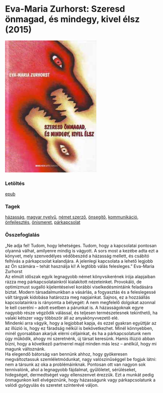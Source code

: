 # <a name="id_513">Eva-Maria Zurhorst: Szeresd önmagad, és mindegy, kivel élsz (2015)</a>
<img src="https://github.com/BercziSandor/calibre_lib/raw/main/libs/main/Eva-Maria%20Zurhorst/Szeresd%20onmagad%2C%20es%20mindegy%2C%20kivel%20elsz%20%28513%29/cover.jpg" alt="cover" width="300"/>

### Letöltés
[epub](https://github.com/BercziSandor/calibre_lib/raw/main/libs/main/Eva-Maria%20Zurhorst/Szeresd%20onmagad%2C%20es%20mindegy%2C%20kivel%20elsz%20%28513%29/Szeresd%20onmagad%2C%20es%20mindegy%2C%20ki%20-%20Eva-Maria%20Zurhorst.epub)

### Tagek
[házasság](https://github.com/berczisandor/calibre_lib/libs/main/_tags/h%c3%a1zass%c3%a1g.md), [magyar nyelvű](https://github.com/berczisandor/calibre_lib/libs/main/_tags/magyar%20nyelv%c5%b1.md), [német szerző](https://github.com/berczisandor/calibre_lib/libs/main/_tags/n%c3%a9met%20szerz%c5%91.md), [önsegítő](https://github.com/berczisandor/calibre_lib/libs/main/_tags/%c3%b6nseg%c3%adt%c5%91.md), [kommunikáció](https://github.com/berczisandor/calibre_lib/libs/main/_tags/kommunik%c3%a1ci%c3%b3.md), [önfejlesztés](https://github.com/berczisandor/calibre_lib/libs/main/_tags/%c3%b6nfejleszt%c3%a9s.md), [önismeret](https://github.com/berczisandor/calibre_lib/libs/main/_tags/%c3%b6nismeret.md), [párkapcsolat](https://github.com/berczisandor/calibre_lib/libs/main/_tags/p%c3%a1rkapcsolat.md)

### Összefoglalás
<div>
<p>„Ne ​adja fel! Tudom, hogy lehetséges. Tudom, hogy a kapcsolatai pontosan olyanná válhat, amilyenre mindig is vágyott. A sors most a kezébe adta ezt a könyvet, mely szenvedélyes védőbeszéd a házasság mellett, és csábító felhívás a párkapcsolat kalandjára. A jelenlegi kapcsolata a lehető legjobb az Ön számára – tehát használja ki! A legtöbb válás felesleges.” Eva-Maria Zurhorst<br>Az elmúlt időszak egyik legnagyobb német könyvsikerének írója alapjaiban rázza meg párkapcsolatainkról kialakított nézeteinket. Provokáló, de optimizmust sugalló kijelentéseivel korábbi viselkedésmintáink feladására biztat. Modern társadalmunkban a vásárlás, a fogyasztás és a feleslegessé vált tárgyak kidobása határozza meg napjainkat. Sajnos, ez a hozzáállás kapcsolatainkra is rányomta a bélyegét: A nem megfelelő dolgokat azonnal le kell cserélni – adott esetben a párunkat is. A házasságoknak egyre nagyobb része végződik válással, és teljesen természetesnek tekinthető, ha valaki kétszer vagy többször áll az anyakönyvvezető elé.<br>Mindenki arra vágyik, hogy a legjobbat kapja, és ezzel gyakran együttjár az az illúzió is, hogy ez fáradság nélkül is bekövetkezhet. Minél könnyebben, minél gyorsabban akarjuk elérni céljainkat, és ha a párkapcsolatunk nem úgy működik, ahogy mi szeretnénk, új társat keresünk. Hamis illúzió abban bízni, hogy a következő partnerrel majd minden más lesz – anélkül, hogy mi magunk változnánk.<br>Ha elegendő bátorság van bennünk ahhoz, hogy gyökeresen megváltoztassuk szemléletmódunkat, nagy valószínűséggel be fogjuk látni: nem a társunk az oka a problémáinknak. Pontosan ott van nagyon sok tennivalónk, ahol a legnagyobb fájdalmat, gyűlöletet, sérüléseket, hidegséget, dermedtséget vagy ellenszenvet érezzük. Ezt a munkát pedig önmagunkon kell elvégeznünk, hogy házasságunk vagy párkapcsolatunk a valódi gyógyulás és szeretet színterévé váljon.</p></div>


